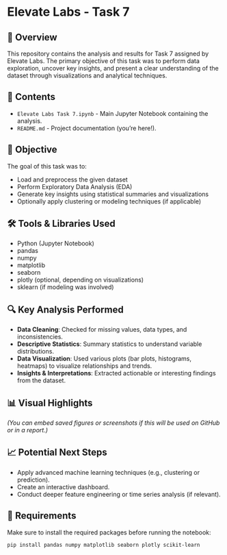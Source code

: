 # Elevate Labs - Task 7

## 📘 Overview

This repository contains the analysis and results for Task 7 assigned by Elevate Labs. The primary objective of this task was to perform data exploration, uncover key insights, and present a clear understanding of the dataset through visualizations and analytical techniques.

## 📂 Contents

- `Elevate Labs Task 7.ipynb` - Main Jupyter Notebook containing the analysis.
- `README.md` - Project documentation (you’re here!).

## 🧠 Objective

The goal of this task was to:
- Load and preprocess the given dataset
- Perform Exploratory Data Analysis (EDA)
- Generate key insights using statistical summaries and visualizations
- Optionally apply clustering or modeling techniques (if applicable)

## 🛠️ Tools & Libraries Used

- Python (Jupyter Notebook)
- pandas
- numpy
- matplotlib
- seaborn
- plotly (optional, depending on visualizations)
- sklearn (if modeling was involved)

## 🔍 Key Analysis Performed

- **Data Cleaning**: Checked for missing values, data types, and inconsistencies.
- **Descriptive Statistics**: Summary statistics to understand variable distributions.
- **Data Visualization**: Used various plots (bar plots, histograms, heatmaps) to visualize relationships and trends.
- **Insights & Interpretations**: Extracted actionable or interesting findings from the dataset.

## 📊 Visual Highlights

*(You can embed saved figures or screenshots if this will be used on GitHub or in a report.)*

## 📈 Potential Next Steps

- Apply advanced machine learning techniques (e.g., clustering or prediction).
- Create an interactive dashboard.
- Conduct deeper feature engineering or time series analysis (if relevant).

## 🧾 Requirements

Make sure to install the required packages before running the notebook:

```bash
pip install pandas numpy matplotlib seaborn plotly scikit-learn

